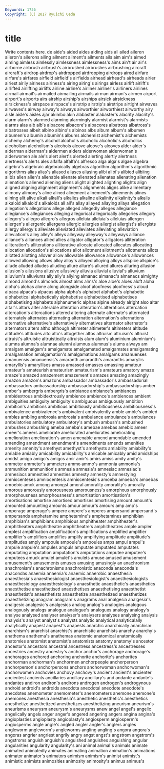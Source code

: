 ```yaml
---
Keywords: 1726 
Copyright: (C) 2017 Ryuichi Ueda
---
```


# title

Write contents here.
de aide's aided aides aiding aids ail ailed aileron aileron's
ailerons ailing ailment ailment's ailments ails aim aim's aimed aiming
aimless aimlessly aimlessness aimlessness's aims ain't air air's airborne airbrush
airbrush's airbrushed airbrushes airbrushing aircraft aircraft's airdrop airdrop's airdropped airdropping
airdrops aired airfare airfare's airfares airfield airfield's airfields airhead airhead's
airheads airier airiest airily airiness airiness's airing airing's airings airless
airlift airlift's airlifted airlifting airlifts airline airline's airliner airliner's airliners
airlines airmail airmail's airmailed airmailing airmails airman airman's airmen airport
airport's airports airs airship airship's airships airsick airsickness airsickness's airspace
airspace's airstrip airstrip's airstrips airtight airwaves airwaves's airway airway's airways
airworthier airworthiest airworthy airy aisle aisle's aisles ajar akimbo akin
alabaster alabaster's alacrity alacrity's alarm alarm's alarmed alarming alarmingly alarmist
alarmist's alarmists alarms alas alb alb's albacore albacore's albacores albatross
albatross's albatrosses albeit albino albino's albinos albs album album's albumen
albumen's albumin albumin's albums alchemist alchemist's alchemists alchemy alchemy's alcohol
alcohol's alcoholic alcoholic's alcoholics alcoholism alcoholism's alcohols alcove alcove's alcoves
alder alder's alderman alderman's aldermen alders alderwoman alderwoman's alderwomen ale
ale's alert alert's alerted alerting alertly alertness alertness's alerts ales
alfalfa alfalfa's alfresco alga alga's algae algebra algebra's algebraic algebraically
algebras algorithm algorithm's algorithmic algorithms alias alias's aliased aliases aliasing
alibi alibi's alibied alibiing alibis alien alien's alienable alienate alienated
alienates alienating alienation alienation's aliened aliening aliens alight alighted alighting
alights align aligned aligning alignment alignment's alignments aligns alike alimentary
alimony alimony's aline alined alinement alinement's alinements alines alining alit
alive alkali alkali's alkalies alkaline alkalinity alkalinity's alkalis alkaloid alkaloid's
alkaloids all all's allay allayed allaying allays allegation allegation's allegations
allege alleged allegedly alleges allegiance allegiance's allegiances alleging allegorical allegorically
allegories allegory allegory's allegro allegro's allegros alleluia alleluia's alleluias allergen
allergen's allergenic allergens allergic allergies allergist allergist's allergists allergy allergy's
alleviate alleviated alleviates alleviating alleviation alleviation's alley alley's alleys alleyway
alleyway's alleyways alliance alliance's alliances allied allies alligator alligator's alligators
alliteration alliteration's alliterations alliterative allocate allocated allocates allocating allocation allocation's
allocations allot allotment allotment's allotments allots allotted allotting allover allow
allowable allowance allowance's allowances allowed allowing allows alloy alloy's alloyed
alloying alloys allspice allspice's allude alluded alludes alluding allure allure's
allured allures alluring allusion allusion's allusions allusive allusively alluvia alluvial
alluvial's alluvium alluvium's alluviums ally ally's allying almanac almanac's almanacs
almighty almond almond's almonds almost alms alms's aloe aloe's aloes
aloft aloha aloha's alohas alone along alongside aloof aloofness aloofness's
aloud alpaca alpaca's alpacas alpha alpha's alphabet alphabet's alphabetic alphabetical
alphabetically alphabetise alphabetised alphabetises alphabetising alphabets alphanumeric alphas alpine already
alright also altar altar's altars alter alterable alteration alteration's alterations
altercation altercation's altercations altered altering alternate alternate's alternated alternately alternates
alternating alternation alternation's alternations alternative alternative's alternatively alternatives alternator alternator's
alternators alters altho although altimeter altimeter's altimeters altitude altitude's altitudes
alto alto's altogether altos altruism altruism's altruist altruist's altruistic altruistically
altruists alum alum's aluminium aluminium's alumna alumna's alumnae alumni alumnus
alumnus's alums always am amalgam amalgam's amalgamate amalgamated amalgamates amalgamating
amalgamation amalgamation's amalgamations amalgams amanuenses amanuensis amanuensis's amaranth amaranth's amaranths
amaryllis amaryllis's amaryllises amass amassed amasses amassing amateur amateur's amateurish
amateurism amateurism's amateurs amatory amaze amaze's amazed amazement amazement's amazes
amazing amazingly amazon amazon's amazons ambassador ambassador's ambassadorial ambassadors ambassadorship
ambassadorship's ambassadorships amber amber's ambergris ambergris's ambiance ambiance's ambiances ambidextrous
ambidextrously ambience ambience's ambiences ambient ambiguities ambiguity ambiguity's ambiguous ambiguously
ambition ambition's ambitions ambitious ambitiously ambitiousness ambitiousness's ambivalence ambivalence's ambivalent
ambivalently amble amble's ambled ambles ambling ambrosia ambrosia's ambulance ambulance's
ambulances ambulatories ambulatory ambulatory's ambush ambush's ambushed ambushes ambushing ameba
ameba's amebae amebas amebic ameer ameer's ameers ameliorate ameliorated ameliorates
ameliorating amelioration amelioration's amen amenable amend amendable amended amending amendment
amendment's amendments amends amenities amenity amenity's amethyst amethyst's amethysts amiability
amiability's amiable amiably amicability amicability's amicable amicably amid amidships amidst
amigo amigo's amigos amir amir's amirs amiss amity amity's ammeter
ammeter's ammeters ammo ammo's ammonia ammonia's ammunition ammunition's amnesia amnesia's
amnesiac amnesiac's amnesiacs amnestied amnesties amnesty amnesty's amnestying amniocenteses amniocentesis
amniocentesis's amoeba amoeba's amoebas amoebic amok among amongst amoral amorality
amorality's amorally amorous amorously amorousness amorousness's amorphous amorphously amorphousness amorphousness's
amortisation amortisation's amortisations amortise amortised amortises amortising amount amount's amounted
amounting amounts amour amour's amours amp amp's amperage amperage's ampere
ampere's amperes ampersand ampersand's ampersands amphetamine amphetamine's amphetamines amphibian amphibian's
amphibians amphibious amphitheater amphitheater's amphitheaters amphitheatre amphitheatre's amphitheatres ample ampler
amplest amplification amplification's amplifications amplified amplifier amplifier's amplifiers amplifies amplify
amplifying amplitude amplitude's amplitudes amply ampoule ampoule's ampoules amps ampul
ampul's ampule ampule's ampules ampuls amputate amputated amputates amputating amputation
amputation's amputations amputee amputee's amputees amuck amulet amulet's amulets amuse
amused amusement amusement's amusements amuses amusing amusingly an anachronism anachronism's
anachronisms anachronistic anaconda anaconda's anacondas anaemia anaemia's anaemic anaerobic anaesthesia
anaesthesia's anaesthesiologist anaesthesiologist's anaesthesiologists anaesthesiology anaesthesiology's anaesthetic anaesthetic's anaesthetics anaesthetise
anaesthetised anaesthetises anaesthetising anaesthetist anaesthetist's anaesthetists anaesthetize anaesthetized anaesthetizes anaesthetizing
anagram anagram's anagrams anal analgesia analgesia's analgesic analgesic's analgesics analog
analog's analogies analogous analogously analogs analogue analogue's analogues analogy analogy's
analyse analysed analyser analyser's analysers analyses analysing analysis analysis's analyst
analyst's analysts analytic analytical analyticalally analytically anapest anapest's anapests anarchic
anarchically anarchism anarchism's anarchist anarchist's anarchistic anarchists anarchy anarchy's anathema
anathema's anathemas anatomic anatomical anatomically anatomies anatomist anatomist's anatomists anatomy
anatomy's ancestor ancestor's ancestors ancestral ancestress ancestress's ancestresses ancestries ancestry
ancestry's anchor anchor's anchorage anchorage's anchorages anchored anchoring anchorite anchorite's
anchorites anchorman anchorman's anchormen anchorpeople anchorperson anchorperson's anchorpersons anchors anchorwoman
anchorwoman's anchorwomen anchovies anchovy anchovy's ancient ancient's ancienter ancientest ancients
ancillaries ancillary ancillary's and andante andante's andantes andiron andiron's andirons
androgen androgen's androgynous android android's androids anecdota anecdotal anecdote anecdote's
anecdotes anemometer anemometer's anemometers anemone anemone's anemones anesthesia anesthesia's anesthetic
anesthetic's anesthetics anesthetize anesthetized anesthetizes anesthetizing aneurism aneurism's aneurisms aneurysm
aneurysm's aneurysms anew angel angel's angelic angelically angels anger anger's
angered angering angers angina angina's angioplasties angioplasty angioplasty's angiosperm angiosperm's
angiosperms angle angle's angled angler angler's anglers angles angleworm angleworm's
angleworms angling angling's angora angora's angoras angrier angriest angrily angry
angst angst's angstrom angstrom's angstroms anguish anguish's anguished anguishes anguishing
angular angularities angularity angularity's ani animal animal's animals animate animated
animatedly animates animating animation animation's animations animator animator's animators animism
animism's animist animist's animistic animists animosities animosity animosity's animus animus's

